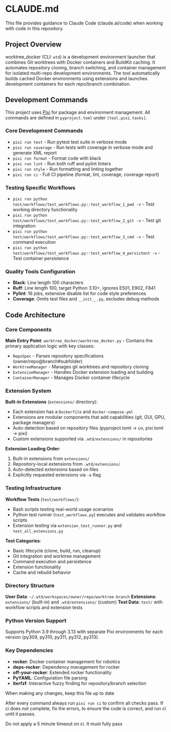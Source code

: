 # CLAUDE.md

This file provides guidance to Claude Code (claude.ai/code) when working with code in this repository.

## Project Overview

worktree_docker (CLI: `wtd`) is a development environment launcher that combines Git worktrees with Docker containers and BuildKit caching. It automates repository cloning, branch switching, and container management for isolated multi-repo development environments. The tool automatically builds cached Docker environments using extensions and launches development containers for each repo/branch combination.

## Development Commands

This project uses [Pixi](https://pixi.sh) for package and environment management. All commands are defined in `pyproject.toml` under `[tool.pixi.tasks]`.

### Core Development Commands
- `pixi run test` - Run pytest test suite in verbose mode
- `pixi run coverage` - Run tests with coverage in verbose mode and generate XML report
- `pixi run format` - Format code with black
- `pixi run lint` - Run both ruff and pylint linters
- `pixi run style` - Run formatting and linting together
- `pixi run ci` - Full CI pipeline (format, lint, coverage, coverage report)

### Testing Specific Workflows
- `pixi run python test/workflows/test_workflows.py::test_workflow_1_pwd -v` - Test working directory functionality
- `pixi run python test/workflows/test_workflows.py::test_workflow_2_git -v` - Test git integration
- `pixi run python test/workflows/test_workflows.py::test_workflow_3_cmd -v` - Test command execution
- `pixi run python test/workflows/test_workflows.py::test_workflow_4_persistent -v` - Test container persistence

### Quality Tools Configuration
- **Black**: Line length 100 characters
- **Ruff**: Line length 100, target Python 3.10+, ignores E501, E902, F841
- **Pylint**: 16 jobs, extensive disable list for code style preferences
- **Coverage**: Omits test files and `__init__.py`, excludes debug methods

## Code Architecture

### Core Components

**Main Entry Point**: `worktree_docker/worktree_docker.py` - Contains the primary application logic with key classes:
- `RepoSpec` - Parses repository specifications (owner/repo@branch#subfolder)
- `WorktreeManager` - Manages git worktrees and repository cloning
- `ExtensionManager` - Handles Docker extension loading and building
- `ContainerManager` - Manages Docker container lifecycle

### Extension System

**Built-in Extensions** (`extensions/` directory):
- Each extension has a `Dockerfile` and `docker-compose.yml`
- Extensions are modular components that add capabilities (git, GUI, GPU, package managers)
- Auto-detection based on repository files (pyproject.toml → uv, pixi.toml → pixi)
- Custom extensions supported via `.wtd/extensions/` in repositories

**Extension Loading Order**:
1. Built-in extensions from `extensions/`
2. Repository-local extensions from `.wtd/extensions/`
3. Auto-detected extensions based on files
4. Explicitly requested extensions via `-e` flag

### Testing Infrastructure

**Workflow Tests** (`test/workflows/`):
- Bash scripts testing real-world usage scenarios
- Python test runner (`test_workflows.py`) executes and validates workflow scripts
- Extension testing via `extension_test_runner.py` and `test_all_extensions.py`

**Test Categories**:
- Basic lifecycle (clone, build, run, cleanup)
- Git integration and worktree management
- Command execution and persistence
- Extension functionality
- Cache and rebuild behavior

### Directory Structure

**User Data**: `~/.wtd/workspaces/owner/repo/worktree-branch`
**Extensions**: `extensions/` (built-in) and `.wtd/extensions/` (custom)
**Test Data**: `test/` with workflow scripts and extension tests

### Python Version Support

Supports Python 3.9 through 3.13 with separate Pixi environments for each version (py309, py310, py311, py312, py313).

### Key Dependencies

- **rocker**: Docker container management for robotics
- **deps-rocker**: Dependency management for rocker
- **off-your-rocker**: Extended rocker functionality
- **PyYAML**: Configuration file parsing
- **iterfzf**: Interactive fuzzy finding for repository/branch selection

When making any changes, keep this file up to date

After every command always run `pixi run ci` to confirm all checks pass. If ci does not complete, fix the errors, to ensure the code is correct, and run ci until it passes.

Do not apply a 5 minute timeout on ci. It must fully pass